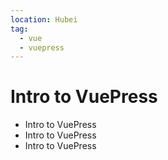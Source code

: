 ```yaml
---
location: Hubei
tag: 
  - vue
  - vuepress
---
```


# Intro to VuePress

- Intro to VuePress
- Intro to VuePress
- Intro to VuePress
